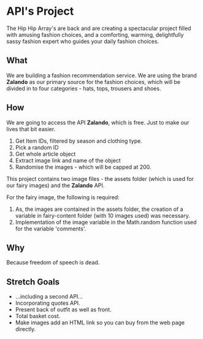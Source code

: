 # API's Project
The Hip Hip Array's are back and are creating a spectacular project filled with amusing fashion choices, and a comforting, warming, delightfully sassy fashion expert who guides your daily fashion choices.

## What
We are building a fashion recommendation service. We are using the brand **Zalando** as our primary source for the fashion choices, which will be divided in to four categories - hats, tops, trousers and shoes.

## How
We are going to access the API **Zalando**, which is free. Just to make our lives that bit easier.

1. Get Item IDs, filtered by season and clothing type.
2. Pick a random ID
3. Get whole article object
4. Extract image link and name of the object
5. Randomise the images - which will be capped at 200.

This project contains two image files - the assets folder (which is used for our fairy images) and the **Zalando** API.

For the fairy image, the following is required:

1. As, the images are contained in the assets folder, the creation of a variable in fairy-content folder (with 10 images used) was necessary.
2. Implementation of the image variable in the Math.random function used for the variable 'comments'.

## Why
Because freedom of speech is dead.

## Stretch Goals
- ...including a second API...
- Incorporating quotes API.
- Present back of outfit as well as front.
- Total basket cost.
- Make images add an HTML link so you can buy from the web page directly.
